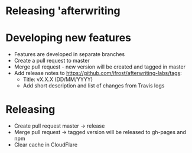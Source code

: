 # Releasing 'afterwriting

# Developing new features
  
  * Features are developed in separate branches
  * Create a pull request to master
  * Merge pull request - new version will be created and tagged in master
  * Add release notes to https://github.com/ifrost/afterwriting-labs/tags:
    * Title: vX.X.X (DD/MM/YYYY)
    * Add short description and list of changes from Travis logs

# Releasing
  * Create pull request master -> release
  * Merge pull request -> tagged version will be released to gh-pages and npm
  * Clear cache in CloudFlare
